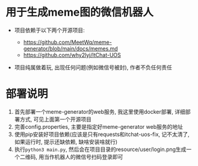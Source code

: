 # 用于生成meme图的微信机器人

* 项目依赖于以下两个开源项目:
  * https://github.com/MeetWq/meme-generator/blob/main/docs/memes.md
  * https://github.com/why2lyj/ItChat-UOS

* 项目纯属做着玩, 出现任何问题(例如微信号被封), 作者不负任何责任


# 部署说明
1. 首先部署一个meme-generator的web服务, 我这里使用docker部署, 详细部署方式, 可见上面第一个开源项目
2. 完善config.properties, 主要是指定好meme-generator web服务的地址
3. 使用pip安装好项目依赖(应该是只有requests和itchat-uos-fix, 记不太清了, 如果运行时, 提示还缺依赖, 缺啥安装啥就行)
4. 执行`python3 main.py`, 然后会在项目目录的resource/user/login.png生成一个二维码, 用当作机器人的微信号扫码登录即可
